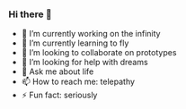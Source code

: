 ### Hi there 👋
- 🔭 I’m currently working on the infinity 
- 🌱 I’m currently learning to fly
- 👯 I’m looking to collaborate on prototypes 
- 🤔 I’m looking for help with dreams
- 💬 Ask me about life
- 📫 How to reach me: telepathy 
- ⚡ Fun fact: seriously 
